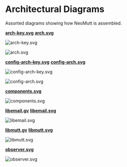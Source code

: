 # Architectural Diagrams

Assorted diagrams showing how NeoMutt is assembled.

**[arch-key.svg](arch-key.svg)** **[arch.svg](arch.svg)**

![arch-key.svg](arch-key.svg)

![arch.svg](arch.svg)

**[config-arch-key.svg](config-arch-key.svg)** **[config-arch.svg](config-arch.svg)**

![config-arch-key.svg](config-arch-key.svg)

![config-arch.svg](config-arch.svg)

**[components.svg](components.svg)**

![components.svg](components.svg)

**[libemail.gv](libemail.gv)** **[libemail.svg](libemail.svg)**

![libemail.svg](libemail.svg)

**[libmutt.gv](libmutt.gv)** **[libmutt.svg](libmutt.svg)**

![libmutt.svg](libmutt.svg)

**[observer.svg](observer.svg)**

![observer.svg](observer.svg)

